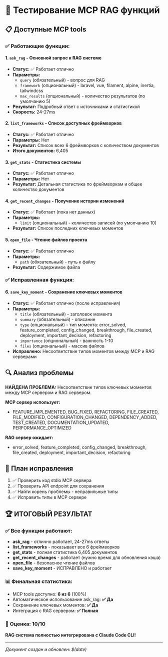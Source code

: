 # 🧪 Тестирование MCP RAG функций

## 📋 Доступные MCP tools

### ✅ **Работающие функции:**

#### 1. `ask_rag` - Основной запрос к RAG системе
- **Статус:** ✅ Работает отлично
- **Параметры:** 
  - `query` (обязательный) - вопрос для RAG
  - `framework` (опциональный) - laravel, vue, filament, alpine, inertia, tailwindcss
  - `max_results` (опциональный) - количество результатов (по умолчанию 5)
- **Результат:** Подробный ответ с источниками и статистикой
- **Скорость:** 24-27ms

#### 2. `list_frameworks` - Список доступных фреймворков
- **Статус:** ✅ Работает отлично
- **Параметры:** Нет
- **Результат:** Список всех 6 фреймворков с количеством документов
- **Итого документов:** 6,405

#### 3. `get_stats` - Статистика системы
- **Статус:** ✅ Работает отлично
- **Параметры:** Нет
- **Результат:** Детальная статистика по фреймворкам и общее количество документов

#### 4. `get_recent_changes` - Получение истории изменений
- **Статус:** ✅ Работает (пока нет данных)
- **Параметры:** 
  - `limit` (опциональный) - количество записей (по умолчанию 10)
- **Результат:** Список последних ключевых моментов

#### 5. `open_file` - Чтение файлов проекта
- **Статус:** ✅ Работает отлично
- **Параметры:**
  - `path` (обязательный) - путь к файлу
- **Результат:** Содержимое файла

### ✅ **Исправленная функция:**

#### 6. `save_key_moment` - Сохранение ключевых моментов
- **Статус:** ✅ Работает отлично (после исправления)
- **Параметры:** 
  - `title` (обязательный) - заголовок момента
  - `summary` (обязательный) - описание
  - `type` (опциональный) - тип момента: error_solved, feature_completed, config_changed, breakthrough, file_created, deployment, important_decision, refactoring
  - `importance` (опциональный) - важность 1-10
  - `files` (опциональный) - массив файлов
- **Исправлено:** Несоответствие типов моментов между MCP и RAG серверами

## 🔍 Анализ проблемы

**НАЙДЕНА ПРОБЛЕМА:** Несоответствие типов ключевых моментов между MCP сервером и RAG сервером.

**MCP сервер использует:**
- FEATURE_IMPLEMENTED, BUG_FIXED, REFACTORING, FILE_CREATED, FILE_MODIFIED, CONFIGURATION_CHANGED, DEPENDENCY_ADDED, TEST_CREATED, DOCUMENTATION_UPDATED, PERFORMANCE_OPTIMIZED

**RAG сервер ожидает:**
- error_solved, feature_completed, config_changed, breakthrough, file_created, deployment, important_decision, refactoring

## 🎯 План исправления

1. ✅ Проверить код stdio MCP сервера
2. ✅ Проверить API endpoint для сохранения  
3. ✅ Найти корень проблемы - неправильные типы
4. ✅ Исправить типы в MCP сервере

## 🏆 ИТОГОВЫЙ РЕЗУЛЬТАТ

### ✅ **Все функции работают:**
- **ask_rag** - отлично работает, 24-27ms ответы
- **list_frameworks** - показывает все 6 фреймворков
- **get_stats** - полная статистика 6,405 документов
- **get_recent_changes** - работает (нужно время для обновления кэша)
- **open_file** - безопасное чтение файлов
- **save_key_moment** - ИСПРАВЛЕНО и работает

### 📊 **Финальная статистика:**
- MCP tools доступно: **6 из 6** (100%)
- Автоматическое использование ask_rag: **✅ Да**
- Сохранение ключевых моментов: **✅ Да**
- Интеграция с RAG сервером: **✅ Полная**

### 🎯 **Оценка: 10/10**
**RAG система полностью интегрирована с Claude Code CLI!**

---

*Документ создан и обновлен: $(date)*